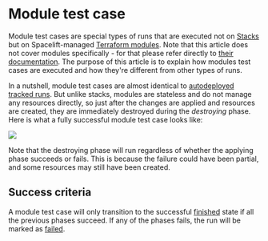 # Module test case

Module test cases are special types of runs that are executed not on [Stacks](../stack/) but on Spacelift-managed [Terraform modules](../../vendors/terraform/module-registry.md). Note that this article does not cover modules specifically - for that please refer directly to [their documentation](../../vendors/terraform/module-registry.md). The purpose of this article is to explain how modules test cases are executed and how they're different from other types of runs.

In a nutshell, module test cases are almost identical to [autodeployed](../stack/stack-settings.md#autodeploy) [tracked runs](tracked.md). But unlike stacks, modules are stateless and do not manage any resources directly, so just after the changes are applied and resources are created, they are immediately destroyed during the _destroying_ phase. Here is what a fully successful module test case looks like:

![](../../assets/screenshots/Set\_up\_in\_the\_default\_VPC\_·\_spacelift-workerpool-on-ec2.png)

Note that the destroying phase will run regardless of whether the applying phase succeeds or fails. This is because the failure could have been partial, and some resources may still have been created.

## Success criteria

A module test case will only transition to the successful [finished](./#finished) state if all the previous phases succeed. If any of the phases fails, the run will be marked as [failed](./#failed).
